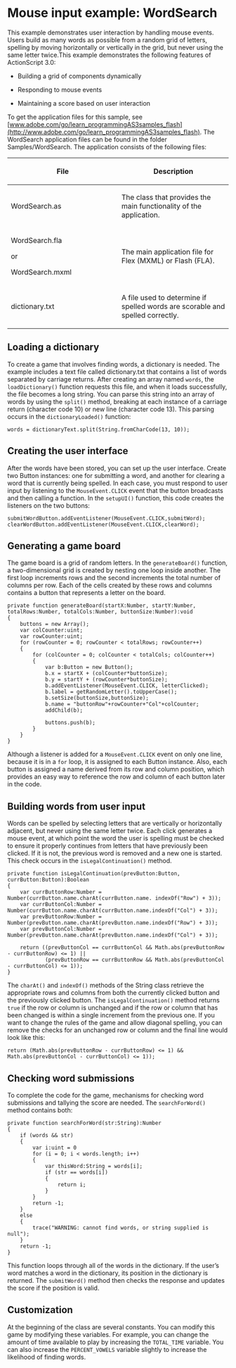 # Mouse input example: WordSearch

<div>

This example demonstrates user interaction by handling mouse events. Users build
as many words as possible from a random grid of letters, spelling by moving
horizontally or vertically in the grid, but never using the same letter
twice.This example demonstrates the following features of ActionScript 3.0:

- Building a grid of components dynamically

- Responding to mouse events

- Maintaining a score based on user interaction

To get the application files for this sample, see
[www.adobe.com/go/learn_programmingAS3samples_flash](http://www.adobe.com/go/learn_programmingAS3samples_flash).
The WordSearch application files can be found in the folder Samples/WordSearch.
The application consists of the following files:

<div>

<table>
<colgroup>
<col style="width: 50%" />
<col style="width: 50%" />
</colgroup>
<thead>
<tr class="header">
<th><p>File</p></th>
<th><p>Description</p></th>
</tr>
</thead>
<tbody>
<tr class="odd">
<td><p>WordSearch.as</p></td>
<td><p>The class that provides the main functionality of the
application.</p></td>
</tr>
<tr class="even">
<td><p>WordSearch.fla</p>
<p>or</p>
<p>WordSearch.mxml</p></td>
<td><p>The main application file for Flex (MXML) or Flash
(FLA).</p></td>
</tr>
<tr class="odd">
<td><p>dictionary.txt</p></td>
<td><p>A file used to determine if spelled words are scorable and
spelled correctly.</p></td>
</tr>
</tbody>
</table>

</div>

</div>

<div>

## Loading a dictionary

<div>

To create a game that involves finding words, a dictionary is needed. The
example includes a text file called dictionary.txt that contains a list of words
separated by carriage returns. After creating an array named `words`, the
`loadDictionary()` function requests this file, and when it loads successfully,
the file becomes a long string. You can parse this string into an array of words
by using the `split()` method, breaking at each instance of a carriage return
(character code 10) or new line (character code 13). This parsing occurs in the
`dictionaryLoaded()` function:

    words = dictionaryText.split(String.fromCharCode(13, 10));

</div>

</div>

<div>

## Creating the user interface

<div>

After the words have been stored, you can set up the user interface. Create two
Button instances: one for submitting a word, and another for clearing a word
that is currently being spelled. In each case, you must respond to user input by
listening to the `MouseEvent.CLICK` event that the button broadcasts and then
calling a function. In the `setupUI()` function, this code creates the listeners
on the two buttons:

    submitWordButton.addEventListener(MouseEvent.CLICK,submitWord);
    clearWordButton.addEventListener(MouseEvent.CLICK,clearWord);

</div>

</div>

<div>

## Generating a game board

<div>

The game board is a grid of random letters. In the `generateBoard()` function, a
two-dimensional grid is created by nesting one loop inside another. The first
loop increments rows and the second increments the total number of columns per
row. Each of the cells created by these rows and columns contains a button that
represents a letter on the board.

    private function generateBoard(startX:Number, startY:Number, totalRows:Number, totalCols:Number, buttonSize:Number):void
    {
    	buttons = new Array();
    	var colCounter:uint;
    	var rowCounter:uint;
    	for (rowCounter = 0; rowCounter < totalRows; rowCounter++)
    	{
    		for (colCounter = 0; colCounter < totalCols; colCounter++)
    		{
    			var b:Button = new Button();
    			b.x = startX + (colCounter*buttonSize);
    			b.y = startY + (rowCounter*buttonSize);
    			b.addEventListener(MouseEvent.CLICK, letterClicked);
    			b.label = getRandomLetter().toUpperCase();
    			b.setSize(buttonSize,buttonSize);
    			b.name = "buttonRow"+rowCounter+"Col"+colCounter;
    			addChild(b);

    			buttons.push(b);
    		}
    	}
    }

Although a listener is added for a `MouseEvent.CLICK` event on only one line,
because it is in a `for` loop, it is assigned to each Button instance. Also,
each button is assigned a name derived from its row and column position, which
provides an easy way to reference the row and column of each button later in the
code.

</div>

</div>

<div>

## Building words from user input

<div>

Words can be spelled by selecting letters that are vertically or horizontally
adjacent, but never using the same letter twice. Each click generates a mouse
event, at which point the word the user is spelling must be checked to ensure it
properly continues from letters that have previously been clicked. If it is not,
the previous word is removed and a new one is started. This check occurs in the
`isLegalContinuation()` method.

    private function isLegalContinuation(prevButton:Button, currButton:Button):Boolean
    {
    	var currButtonRow:Number = Number(currButton.name.charAt(currButton.name. indexOf("Row") + 3));
    	var currButtonCol:Number = Number(currButton.name.charAt(currButton.name.indexOf("Col") + 3));
    	var prevButtonRow:Number = Number(prevButton.name.charAt(prevButton.name.indexOf("Row") + 3));
    	var prevButtonCol:Number = Number(prevButton.name.charAt(prevButton.name.indexOf("Col") + 3));

    	return ((prevButtonCol == currButtonCol && Math.abs(prevButtonRow - currButtonRow) <= 1) ||
    			(prevButtonRow == currButtonRow && Math.abs(prevButtonCol - currButtonCol) <= 1));
    }

The `charAt()` and `indexOf()` methods of the String class retrieve the
appropriate rows and columns from both the currently clicked button and the
previously clicked button. The `isLegalContinuation()` method returns `true` if
the row or column is unchanged and if the row or column that has been changed is
within a single increment from the previous one. If you want to change the rules
of the game and allow diagonal spelling, you can remove the checks for an
unchanged row or column and the final line would look like this:

    return (Math.abs(prevButtonRow - currButtonRow) <= 1) && Math.abs(prevButtonCol - currButtonCol) <= 1));

</div>

</div>

<div>

## Checking word submissions

<div>

To complete the code for the game, mechanisms for checking word submissions and
tallying the score are needed. The `searchForWord()` method contains both:

    private function searchForWord(str:String):Number
    {
    	if (words && str)
    	{
    		var i:uint = 0
    		for (i = 0; i < words.length; i++)
    		{
    			var thisWord:String = words[i];
    			if (str == words[i])
    			{
    				return i;
    			}
    		}
    		return -1;
    	}
    	else
    	{
    		trace("WARNING: cannot find words, or string supplied is null");
    	}
    	return -1;
    }

This function loops through all of the words in the dictionary. If the user’s
word matches a word in the dictionary, its position in the dictionary is
returned. The `submitWord()` method then checks the response and updates the
score if the position is valid.

</div>

</div>

<div>

## Customization

<div>

At the beginning of the class are several constants. You can modify this game by
modifying these variables. For example, you can change the amount of time
available to play by increasing the `TOTAL_TIME` variable. You can also increase
the `PERCENT_VOWELS` variable slightly to increase the likelihood of finding
words.

</div>

</div>

<div>

<div>

</div>

</div>
